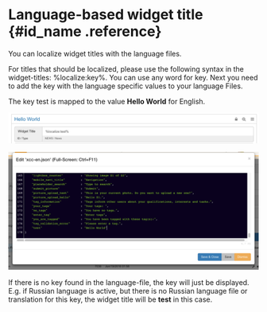 # Language-based widget title {#id_name .reference}

You can localize widget titles with the language files.

For titles that should be localized, please use the following syntax in the widget-titles: %localize:key%. You can use any word for key. Next you need to add the key with the language specific values to your language Files.

The key test is mapped to the value **Hello World** for English.

![image](images/image040.png)

![image](images/image041.png)

If there is no key found in the language-file, the key will just be displayed. E.g. if Russian language is active, but there is no Russian language file or translation for this key, the widget title will be **test** in this case.


